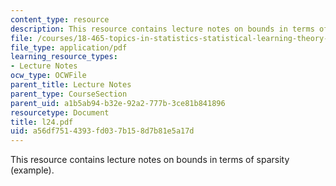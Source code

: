 ```yaml
---
content_type: resource
description: This resource contains lecture notes on bounds in terms of sparsity (example).
file: /courses/18-465-topics-in-statistics-statistical-learning-theory-spring-2007/a56df7514393fd037b158d7b81e5a17d_l24.pdf
file_type: application/pdf
learning_resource_types:
- Lecture Notes
ocw_type: OCWFile
parent_title: Lecture Notes
parent_type: CourseSection
parent_uid: a1b5ab94-b32e-92a2-777b-3ce81b841896
resourcetype: Document
title: l24.pdf
uid: a56df751-4393-fd03-7b15-8d7b81e5a17d
---
```

This resource contains lecture notes on bounds in terms of sparsity (example).

